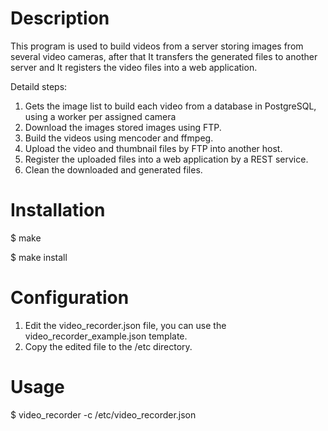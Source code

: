 Description
===========
This program is used to build videos from a server storing images from
several video cameras, after that It transfers the generated files to
another server and It registers the video files into a web application.

Detaild steps:

1. Gets the image list to build each video from a database in PostgreSQL,
   using a worker per assigned camera
2. Download the images stored images using FTP.
3. Build the videos using mencoder and ffmpeg.
4. Upload the video and thumbnail files by FTP into another host.
5. Register the uploaded files into a web application by a REST service.
6. Clean the downloaded and generated files.

Installation
============

$ make

$ make install

Configuration
=============

1. Edit the video_recorder.json file, you can use the video_recorder_example.json
template.
2. Copy the edited file to the /etc directory.

Usage
=====
$ video_recorder -c /etc/video_recorder.json

